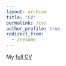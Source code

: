 ```yaml
---
layout: archive
title: "CV"
permalink: /cv/
author_profile: true
redirect_from:
  - /resume
---
```


My [full CV](../files/My_CV.pdf)
